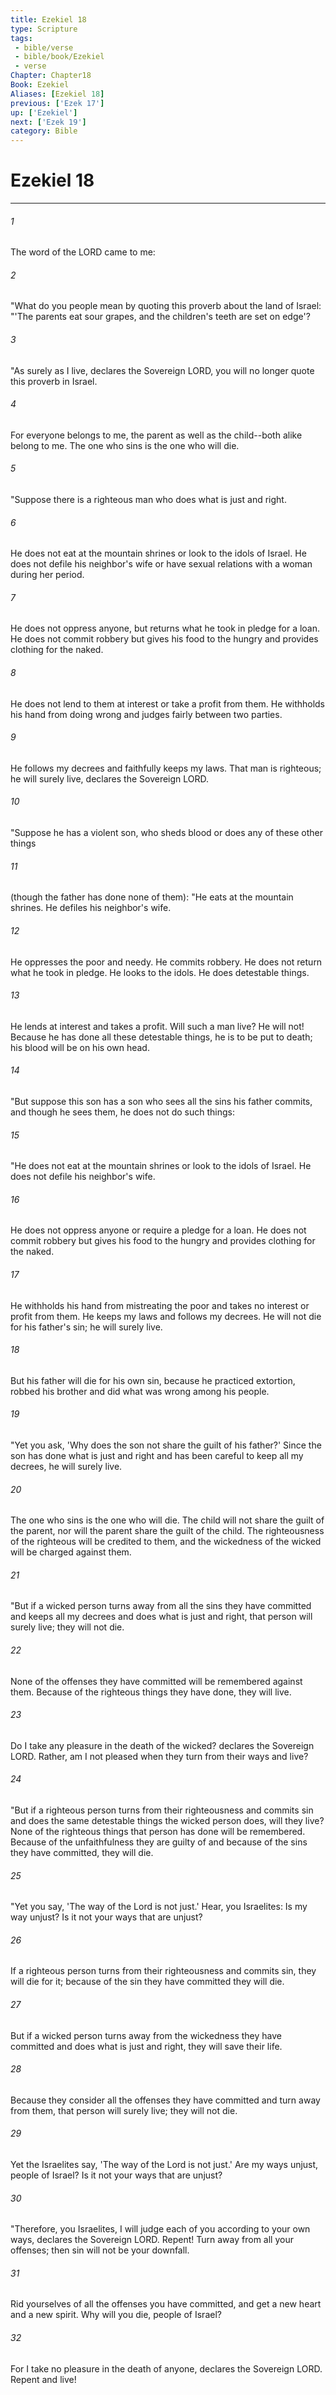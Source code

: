 ```yaml
---
title: Ezekiel 18
type: Scripture
tags:
 - bible/verse
 - bible/book/Ezekiel
 - verse
Chapter: Chapter18
Book: Ezekiel
Aliases: [Ezekiel 18]
previous: ['Ezek 17']
up: ['Ezekiel']
next: ['Ezek 19']
category: Bible
---
```

# Ezekiel 18

***


###### 1 
The word of the LORD came to me: 

###### 2 
"What do you people mean by quoting this proverb about the land of Israel: "'The parents eat sour grapes, and the children's teeth are set on edge'? 

###### 3 
"As surely as I live, declares the Sovereign LORD, you will no longer quote this proverb in Israel. 

###### 4 
For everyone belongs to me, the parent as well as the child--both alike belong to me. The one who sins is the one who will die. 

###### 5 
"Suppose there is a righteous man who does what is just and right. 

###### 6 
He does not eat at the mountain shrines or look to the idols of Israel. He does not defile his neighbor's wife or have sexual relations with a woman during her period. 

###### 7 
He does not oppress anyone, but returns what he took in pledge for a loan. He does not commit robbery but gives his food to the hungry and provides clothing for the naked. 

###### 8 
He does not lend to them at interest or take a profit from them. He withholds his hand from doing wrong and judges fairly between two parties. 

###### 9 
He follows my decrees and faithfully keeps my laws. That man is righteous; he will surely live, declares the Sovereign LORD. 

###### 10 
"Suppose he has a violent son, who sheds blood or does any of these other things 

###### 11 
(though the father has done none of them): "He eats at the mountain shrines. He defiles his neighbor's wife. 

###### 12 
He oppresses the poor and needy. He commits robbery. He does not return what he took in pledge. He looks to the idols. He does detestable things. 

###### 13 
He lends at interest and takes a profit. Will such a man live? He will not! Because he has done all these detestable things, he is to be put to death; his blood will be on his own head. 

###### 14 
"But suppose this son has a son who sees all the sins his father commits, and though he sees them, he does not do such things: 

###### 15 
"He does not eat at the mountain shrines or look to the idols of Israel. He does not defile his neighbor's wife. 

###### 16 
He does not oppress anyone or require a pledge for a loan. He does not commit robbery but gives his food to the hungry and provides clothing for the naked. 

###### 17 
He withholds his hand from mistreating the poor and takes no interest or profit from them. He keeps my laws and follows my decrees. He will not die for his father's sin; he will surely live. 

###### 18 
But his father will die for his own sin, because he practiced extortion, robbed his brother and did what was wrong among his people. 

###### 19 
"Yet you ask, 'Why does the son not share the guilt of his father?' Since the son has done what is just and right and has been careful to keep all my decrees, he will surely live. 

###### 20 
The one who sins is the one who will die. The child will not share the guilt of the parent, nor will the parent share the guilt of the child. The righteousness of the righteous will be credited to them, and the wickedness of the wicked will be charged against them. 

###### 21 
"But if a wicked person turns away from all the sins they have committed and keeps all my decrees and does what is just and right, that person will surely live; they will not die. 

###### 22 
None of the offenses they have committed will be remembered against them. Because of the righteous things they have done, they will live. 

###### 23 
Do I take any pleasure in the death of the wicked? declares the Sovereign LORD. Rather, am I not pleased when they turn from their ways and live? 

###### 24 
"But if a righteous person turns from their righteousness and commits sin and does the same detestable things the wicked person does, will they live? None of the righteous things that person has done will be remembered. Because of the unfaithfulness they are guilty of and because of the sins they have committed, they will die. 

###### 25 
"Yet you say, 'The way of the Lord is not just.' Hear, you Israelites: Is my way unjust? Is it not your ways that are unjust? 

###### 26 
If a righteous person turns from their righteousness and commits sin, they will die for it; because of the sin they have committed they will die. 

###### 27 
But if a wicked person turns away from the wickedness they have committed and does what is just and right, they will save their life. 

###### 28 
Because they consider all the offenses they have committed and turn away from them, that person will surely live; they will not die. 

###### 29 
Yet the Israelites say, 'The way of the Lord is not just.' Are my ways unjust, people of Israel? Is it not your ways that are unjust? 

###### 30 
"Therefore, you Israelites, I will judge each of you according to your own ways, declares the Sovereign LORD. Repent! Turn away from all your offenses; then sin will not be your downfall. 

###### 31 
Rid yourselves of all the offenses you have committed, and get a new heart and a new spirit. Why will you die, people of Israel? 

###### 32 
For I take no pleasure in the death of anyone, declares the Sovereign LORD. Repent and live! 
